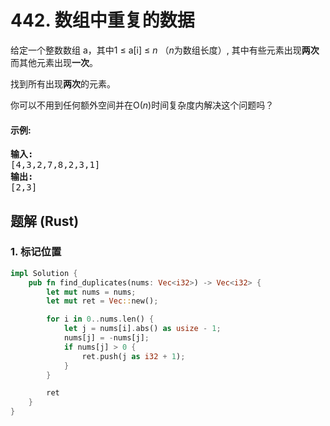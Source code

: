 # 442. 数组中重复的数据
给定一个整数数组 a，其中1 ≤ a[i] ≤ *n* （*n*为数组长度）, 其中有些元素出现**两次**而其他元素出现**一次**。

找到所有出现**两次**的元素。

你可以不用到任何额外空间并在O(*n*)时间复杂度内解决这个问题吗？

#### 示例:
<pre>
<strong>输入:</strong>
[4,3,2,7,8,2,3,1]
<strong>输出:</strong>
[2,3]
</pre>

## 题解 (Rust)

### 1. 标记位置
```Rust
impl Solution {
    pub fn find_duplicates(nums: Vec<i32>) -> Vec<i32> {
        let mut nums = nums;
        let mut ret = Vec::new();

        for i in 0..nums.len() {
            let j = nums[i].abs() as usize - 1;
            nums[j] = -nums[j];
            if nums[j] > 0 {
                ret.push(j as i32 + 1);
            }
        }

        ret
    }
}
```
